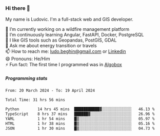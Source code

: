 ### Hi there 👋

My name is Ludovic. I'm a full-stack web and GIS developer.

 🔭 I’m currently working on a wildfire management platform<br/>
 🌱 I’m continuously learning Angular, FastAPI, Docker, PostgreSQL<br/>
 👯 I like GIS tools such as Geopandas, PostGIS, GDAL<br/>
 💬 Ask me about energy transition or travels<br/>
 📫 How to reach me: ludo.beghin@gmail.com or [Linkedin](https://www.linkedin.com/in/ludovic-beghin/)<br/>
 😄 Pronouns: He/Him<br/>
 ⚡ Fun fact: The first time I programmed was in [Algobox](https://fr.wikipedia.org/wiki/Algobox)<br/>

##### Programming stats
<!--START_SECTION:waka-->

```txt
From: 20 March 2024 - To: 19 April 2024

Total Time: 31 hrs 56 mins

Python        14 hrs 45 mins  ███████████▓░░░░░░░░░░░░░   46.13 %
TypeScript    8 hrs 37 mins   ██████▓░░░░░░░░░░░░░░░░░░   26.96 %
YAML          1 hr 54 mins    █▒░░░░░░░░░░░░░░░░░░░░░░░   05.97 %
HTML          1 hr 38 mins    █▒░░░░░░░░░░░░░░░░░░░░░░░   05.16 %
JSON          1 hr 30 mins    █▒░░░░░░░░░░░░░░░░░░░░░░░   04.73 %
```

<!--END_SECTION:waka-->
